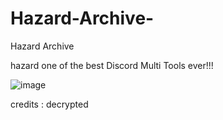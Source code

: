 # Hazard-Archive-
Hazard Archive 

hazard one of the best Discord Multi Tools ever!!!

![image](https://user-images.githubusercontent.com/114785289/194928570-f9c9b503-9bd8-4af2-8580-1681e7c53e2e.png)

credits : decrypted

